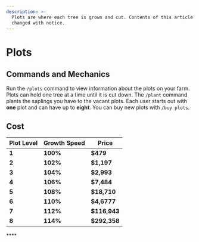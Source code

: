 ```yaml
---
description: >-
  Plots are where each tree is grown and cut. Contents of this article may be
  changed with notice.
---
```


# Plots

## Commands and Mechanics

Run the `/plots` command to view information about the plots on your farm. Plots can hold one tree at a time until it is cut down. The `/plant` command plants the saplings you have to the vacant plots. Each user starts out with **one** plot and can have up to **eight**. You can buy new plots with `/buy plots`.

## Cost

| Plot Level | Growth Speed | Price        |
| ---------- | ------------ | ------------ |
| **1**      | **100%**     | **$479**     |
| **2**      | **102%**     | **$1,197**   |
| **3**      | **104%**     | **$2,993**   |
| **4**      | **106%**     | **$7,484**   |
| **5**      | **108%**     | **$18,710**  |
| **6**      | **110%**     | **$4,6777**  |
| **7**      | **112%**     | **$116,943** |
| **8**      | **114%**     | **$292,358** |

\*\*\*\*
